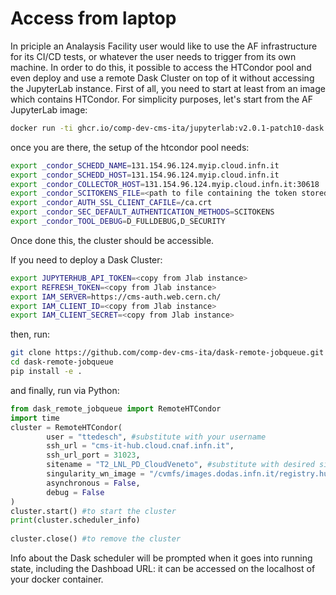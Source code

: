 # Access from laptop

In priciple an Analaysis Facility user would like to use the AF infrastructure for its CI/CD tests, or whatever the user needs to trigger from its own machine.
In order to do this, it possible to access the HTCondor pool and even deploy and use a remote Dask Cluster on top of it without accessing the JupyterLab instance.
First of all, you need to start at least from an image which contains HTCondor. For simplicity purposes, let's start from the AF JupyterLab image:
```bash
docker run -ti ghcr.io/comp-dev-cms-ita/jupyterlab:v2.0.1-patch10-dask bash 
```
once you are there, the setup of the htcondor pool needs:
```bash
export _condor_SCHEDD_NAME=131.154.96.124.myip.cloud.infn.it
export _condor_SCHEDD_HOST=131.154.96.124.myip.cloud.infn.it
export _condor_COLLECTOR_HOST=131.154.96.124.myip.cloud.infn.it:30618
export _condor_SCITOKENS_FILE=<path to file containing the token stored in /tmp/token inside your Jlab instance>
export _condor_AUTH_SSL_CLIENT_CAFILE=/ca.crt
export _condor_SEC_DEFAULT_AUTHENTICATION_METHODS=SCITOKENS
export _condor_TOOL_DEBUG=D_FULLDEBUG,D_SECURITY
```
Once done this, the cluster should be accessible.

If you need to deploy a Dask Cluster:
```bash
export JUPYTERHUB_API_TOKEN=<copy from Jlab instance>
export REFRESH_TOKEN=<copy from Jlab instance>
export IAM_SERVER=https://cms-auth.web.cern.ch/
export IAM_CLIENT_ID=<copy from Jlab instance>
export IAM_CLIENT_SECRET=<copy from Jlab instance>
```
then, run:
```bash
git clone https://github.com/comp-dev-cms-ita/dask-remote-jobqueue.git -b standalone
cd dask-remote-jobqueue
pip install -e .
```
and finally, run via Python:
```python
from dask_remote_jobqueue import RemoteHTCondor
import time
cluster = RemoteHTCondor(
        user = "ttedesch", #substitute with your username
        ssh_url = "cms-it-hub.cloud.cnaf.infn.it",
        ssh_url_port = 31023,
        sitename = "T2_LNL_PD_CloudVeneto", #substitute with desired side
        singularity_wn_image = "/cvmfs/images.dodas.infn.it/registry.hub.docker.com/dodasts/root-in-docker:ubuntu22-kernel-v1", #substitute with your image
        asynchronous = False,
        debug = False
)
cluster.start() #to start the cluster
print(cluster.scheduler_info)
 
cluster.close() #to remove the cluster
```
Info about the Dask scheduler will be prompted when it goes into running state, including the Dashboad URL: it can be accessed on the localhost of your docker container. 
